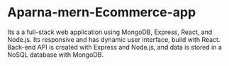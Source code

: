 # Aparna-mern-Ecommerce-app
Its a a full-stack web application using MongoDB, Express, React, and Node.js. Its responsive and has dynamic user interface, build with React. Back-end API is created with Express and Node.js, and data is stored in a NoSQL database with MongoDB.
